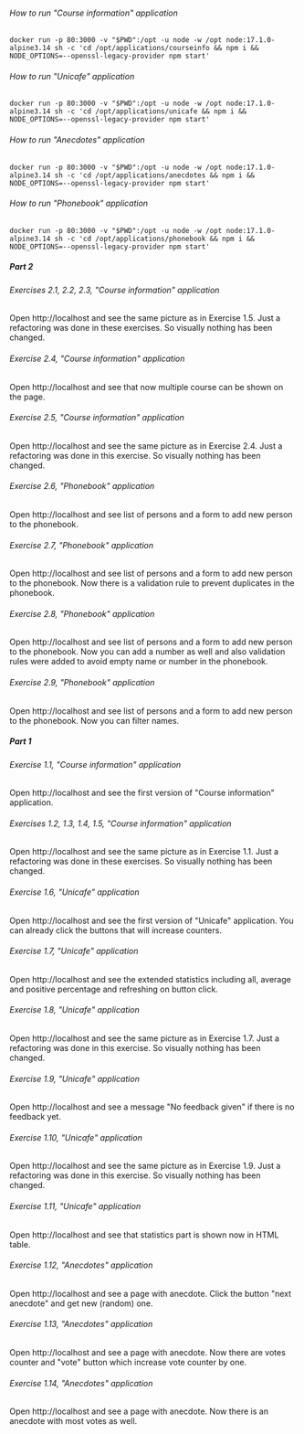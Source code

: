 ###### How to run "Course information" application

```shell
docker run -p 80:3000 -v "$PWD":/opt -u node -w /opt node:17.1.0-alpine3.14 sh -c 'cd /opt/applications/courseinfo && npm i && NODE_OPTIONS=--openssl-legacy-provider npm start'
```

###### How to run "Unicafe" application

```shell
docker run -p 80:3000 -v "$PWD":/opt -u node -w /opt node:17.1.0-alpine3.14 sh -c 'cd /opt/applications/unicafe && npm i && NODE_OPTIONS=--openssl-legacy-provider npm start'
```

###### How to run "Anecdotes" application

```shell
docker run -p 80:3000 -v "$PWD":/opt -u node -w /opt node:17.1.0-alpine3.14 sh -c 'cd /opt/applications/anecdotes && npm i && NODE_OPTIONS=--openssl-legacy-provider npm start'
```

###### How to run "Phonebook" application

```shell
docker run -p 80:3000 -v "$PWD":/opt -u node -w /opt node:17.1.0-alpine3.14 sh -c 'cd /opt/applications/phonebook && npm i && NODE_OPTIONS=--openssl-legacy-provider npm start'
```

##### Part 2

###### Exercises 2.1, 2.2, 2.3, "Course information" application

Open http://localhost and see the same picture as in Exercise 1.5. Just a refactoring was done in these exercises. So
visually nothing has been changed.

###### Exercise 2.4, "Course information" application

Open http://localhost and see that now multiple course can be shown on the page.

###### Exercise 2.5, "Course information" application

Open http://localhost and see the same picture as in Exercise 2.4. Just a refactoring was done in this exercise. So
visually nothing has been changed.

###### Exercise 2.6, "Phonebook" application

Open http://localhost and see list of persons and a form to add new person to the phonebook.

###### Exercise 2.7, "Phonebook" application

Open http://localhost and see list of persons and a form to add new person to the phonebook. Now there is a validation
rule to prevent duplicates in the phonebook.

###### Exercise 2.8, "Phonebook" application

Open http://localhost and see list of persons and a form to add new person to the phonebook. Now you can add a number as
well and also validation rules were added to avoid empty name or number in the phonebook.

###### Exercise 2.9, "Phonebook" application

Open http://localhost and see list of persons and a form to add new person to the phonebook. Now you can filter names.

##### Part 1

###### Exercise 1.1, "Course information" application

Open http://localhost and see the first version of "Course information" application.

###### Exercises 1.2, 1.3, 1.4, 1.5, "Course information" application

Open http://localhost and see the same picture as in Exercise 1.1. Just a refactoring was done in these exercises. So
visually nothing has been changed.

###### Exercise 1.6, "Unicafe" application

Open http://localhost and see the first version of "Unicafe" application. You can already click the buttons that will
increase counters.

###### Exercise 1.7, "Unicafe" application

Open http://localhost and see the extended statistics including all, average and positive percentage and refreshing on
button click.

###### Exercise 1.8, "Unicafe" application

Open http://localhost and see the same picture as in Exercise 1.7. Just a refactoring was done in this exercise. So
visually nothing has been changed.

###### Exercise 1.9, "Unicafe" application

Open http://localhost and see a message "No feedback given" if there is no feedback yet.

###### Exercise 1.10, "Unicafe" application

Open http://localhost and see the same picture as in Exercise 1.9. Just a refactoring was done in this exercise. So
visually nothing has been changed.

###### Exercise 1.11, "Unicafe" application

Open http://localhost and see that statistics part is shown now in HTML table.

###### Exercise 1.12, "Anecdotes" application

Open http://localhost and see a page with anecdote. Click the button "next anecdote" and get new (random) one.

###### Exercise 1.13, "Anecdotes" application

Open http://localhost and see a page with anecdote. Now there are votes counter and "vote" button which increase vote
counter by one.

###### Exercise 1.14, "Anecdotes" application

Open http://localhost and see a page with anecdote. Now there is an anecdote with most votes as well.
